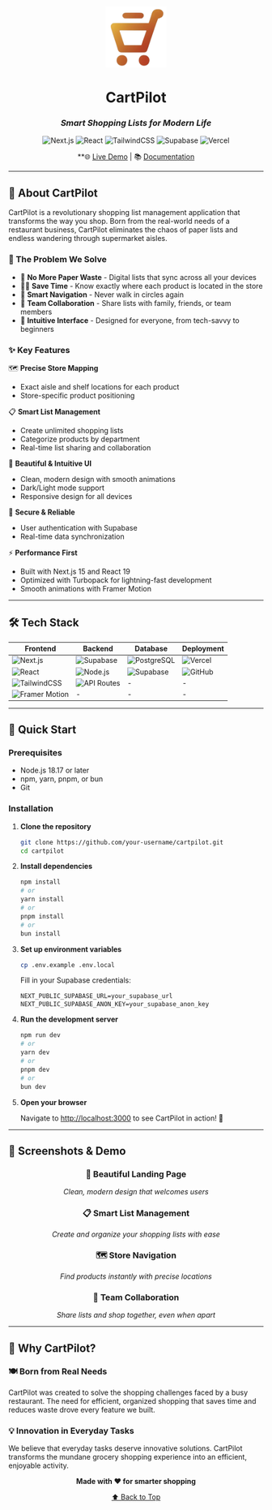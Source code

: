 <div align="center">
  <img src="public/images/logo.png" alt="CartPilot Logo" width="120" height="120">
  
  # CartPilot
  
  ### *Smart Shopping Lists for Modern Life*
  
  ![Next.js](https://img.shields.io/badge/Next.js-15.3.4-black?style=for-the-badge&logo=next.js&logoColor=white)
  ![React](https://img.shields.io/badge/React-19.0.0-61DAFB?style=for-the-badge&logo=react&logoColor=white)
  ![TailwindCSS](https://img.shields.io/badge/Tailwind-4.0-38B2AC?style=for-the-badge&logo=tailwind-css&logoColor=white)
  ![Supabase](https://img.shields.io/badge/Supabase-2.50.2-3ECF8E?style=for-the-badge&logo=supabase&logoColor=white)
  ![Vercel](https://img.shields.io/badge/Vercel-Deployed-000000?style=for-the-badge&logo=vercel&logoColor=white)
  
  **🌐 [Live Demo](https://cartpilot.vercel.app) | 📚 [Documentation](./docs/)
  
</div>

---

## 🚀 About CartPilot

CartPilot is a revolutionary shopping list management application that transforms the way you shop. Born from the real-world needs of a restaurant business, CartPilot eliminates the chaos of paper lists and endless wandering through supermarket aisles.

### 🎯 The Problem We Solve

- 📝 **No More Paper Waste** - Digital lists that sync across all your devices
- 🏃‍♂️ **Save Time** - Know exactly where each product is located in the store
- 🧭 **Smart Navigation** - Never walk in circles again
- 👥 **Team Collaboration** - Share lists with family, friends, or team members
- 📱 **Intuitive Interface** - Designed for everyone, from tech-savvy to beginners

### ✨ Key Features

🗺️ **Precise Store Mapping**
- Exact aisle and shelf locations for each product
- Store-specific product positioning

📋 **Smart List Management**
- Create unlimited shopping lists
- Categorize products by department
- Real-time list sharing and collaboration

🎨 **Beautiful & Intuitive UI**
- Clean, modern design with smooth animations
- Dark/Light mode support
- Responsive design for all devices

🔐 **Secure & Reliable**
- User authentication with Supabase
- Real-time data synchronization

⚡ **Performance First**
- Built with Next.js 15 and React 19
- Optimized with Turbopack for lightning-fast development
- Smooth animations with Framer Motion

---

## 🛠️ Tech Stack

<div align="center">

| Frontend | Backend | Database | Deployment |
|----------|---------|----------|------------|
| ![Next.js](https://img.shields.io/badge/Next.js-000000?style=flat&logo=next.js&logoColor=white) | ![Supabase](https://img.shields.io/badge/Supabase-3ECF8E?style=flat&logo=supabase&logoColor=white) | ![PostgreSQL](https://img.shields.io/badge/PostgreSQL-336791?style=flat&logo=postgresql&logoColor=white) | ![Vercel](https://img.shields.io/badge/Vercel-000000?style=flat&logo=vercel&logoColor=white) |
| ![React](https://img.shields.io/badge/React-61DAFB?style=flat&logo=react&logoColor=black) | ![Node.js](https://img.shields.io/badge/Node.js-339933?style=flat&logo=node.js&logoColor=white) | ![Supabase](https://img.shields.io/badge/Supabase-3ECF8E?style=flat&logo=supabase&logoColor=white) | ![GitHub](https://img.shields.io/badge/GitHub-181717?style=flat&logo=github&logoColor=white) |
| ![TailwindCSS](https://img.shields.io/badge/Tailwind-38B2AC?style=flat&logo=tailwind-css&logoColor=white) | ![API Routes](https://img.shields.io/badge/API_Routes-000000?style=flat&logo=next.js&logoColor=white) | - | - |
| ![Framer Motion](https://img.shields.io/badge/Framer_Motion-0055FF?style=flat&logo=framer&logoColor=white) | - | - | - |

</div>

---

## 🏁 Quick Start

### Prerequisites

- Node.js 18.17 or later
- npm, yarn, pnpm, or bun
- Git

### Installation

1. **Clone the repository**
   ```bash
   git clone https://github.com/your-username/cartpilot.git
   cd cartpilot
   ```

2. **Install dependencies**
   ```bash
   npm install
   # or
   yarn install
   # or
   pnpm install
   # or
   bun install
   ```

3. **Set up environment variables**
   ```bash
   cp .env.example .env.local
   ```
   
   Fill in your Supabase credentials:
   ```env
   NEXT_PUBLIC_SUPABASE_URL=your_supabase_url
   NEXT_PUBLIC_SUPABASE_ANON_KEY=your_supabase_anon_key
   ```

4. **Run the development server**
   ```bash
   npm run dev
   # or
   yarn dev
   # or
   pnpm dev
   # or
   bun dev
   ```

5. **Open your browser**
   
   Navigate to [http://localhost:3000](http://localhost:3000) to see CartPilot in action! 🎉

---

## 📱 Screenshots & Demo

<div align="center">
  
  ### 🌟 Beautiful Landing Page
  *Clean, modern design that welcomes users*
  
  ### 📋 Smart List Management
  *Create and organize your shopping lists with ease*
  
  ### 🗺️ Store Navigation
  *Find products instantly with precise locations*
  
  ### 👥 Team Collaboration
  *Share lists and shop together, even when apart*
  
</div>

---

## 🌟 Why CartPilot?

### 🍽️ Born from Real Needs
CartPilot was created to solve the shopping challenges faced by a busy restaurant. The need for efficient, organized shopping that saves time and reduces waste drove every feature we built.

### 💡 Innovation in Everyday Tasks
We believe that everyday tasks deserve innovative solutions. CartPilot transforms the mundane grocery shopping experience into an efficient, enjoyable activity.


<div align="center">
  
  **Made with ❤️ for smarter shopping**
  
  [⬆ Back to Top](#-cartpilot)
  
</div>
